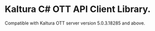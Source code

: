 # Kaltura C# OTT API Client Library.
Compatible with Kaltura OTT server version 5.0.3.18285 and above.
